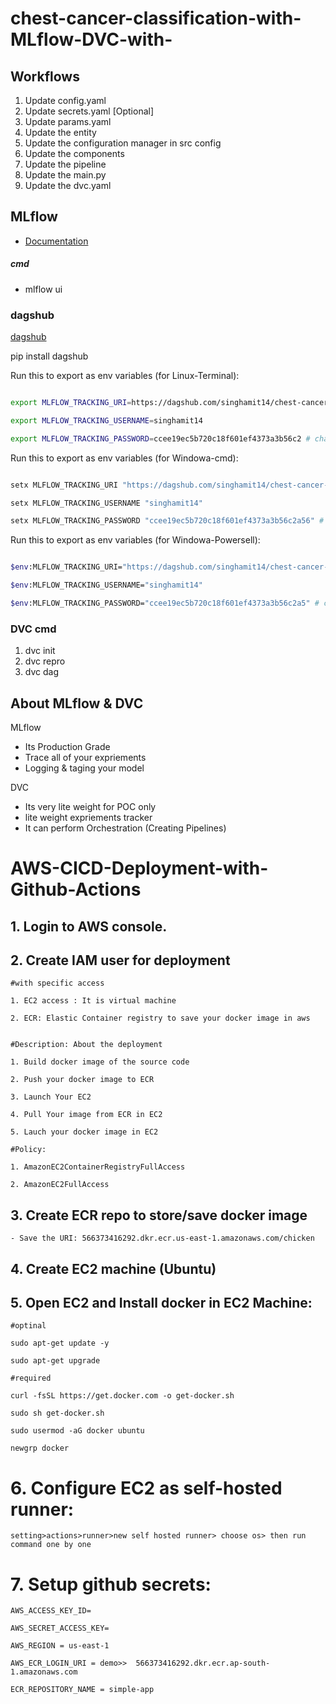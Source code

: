 # chest-cancer-classification-with-MLflow-DVC-with-


## Workflows

1. Update config.yaml
2. Update secrets.yaml [Optional]
3. Update params.yaml
4. Update the entity
5. Update the configuration manager in src config
6. Update the components
7. Update the pipeline 
8. Update the main.py
9. Update the dvc.yaml


## MLflow

- [Documentation](https://mlflow.org/docs/latest/index.html)


##### cmd
- mlflow ui

### dagshub
[dagshub](https://dagshub.com/)

pip install dagshub


Run this to export as env variables (for Linux-Terminal):

```bash

export MLFLOW_TRACKING_URI=https://dagshub.com/singhamit14/chest-cancer-classification-with-MLflow-and-DVC.mlflow

export MLFLOW_TRACKING_USERNAME=singhamit14

export MLFLOW_TRACKING_PASSWORD=ccee19ec5b720c18f601ef4373a3b56c2 # change password

```

Run this to export as env variables (for Windowa-cmd):

```bash

setx MLFLOW_TRACKING_URI "https://dagshub.com/singhamit14/chest-cancer-classification-with-MLflow-and-DVC.mlflow"

setx MLFLOW_TRACKING_USERNAME "singhamit14"

setx MLFLOW_TRACKING_PASSWORD "ccee19ec5b720c18f601ef4373a3b56c2a56" # change password

```

Run this to export as env variables (for Windowa-Powersell):

```bash

$env:MLFLOW_TRACKING_URI="https://dagshub.com/singhamit14/chest-cancer-classification-with-MLflow-and-DVC.mlflow"

$env:MLFLOW_TRACKING_USERNAME="singhamit14"

$env:MLFLOW_TRACKING_PASSWORD="ccee19ec5b720c18f601ef4373a3b56c2a5" # change password

```

### DVC cmd

1. dvc init
2. dvc repro
3. dvc dag


## About MLflow & DVC

MLflow

 - Its Production Grade
 - Trace all of your expriements
 - Logging & taging your model


DVC 

 - Its very lite weight for POC only
 - lite weight expriements tracker
 - It can perform Orchestration (Creating Pipelines)


# AWS-CICD-Deployment-with-Github-Actions

## 1. Login to AWS console.

## 2. Create IAM user for deployment

	#with specific access

	1. EC2 access : It is virtual machine

	2. ECR: Elastic Container registry to save your docker image in aws


	#Description: About the deployment

	1. Build docker image of the source code

	2. Push your docker image to ECR

	3. Launch Your EC2 

	4. Pull Your image from ECR in EC2

	5. Lauch your docker image in EC2

	#Policy:

	1. AmazonEC2ContainerRegistryFullAccess

	2. AmazonEC2FullAccess

	
## 3. Create ECR repo to store/save docker image
    - Save the URI: 566373416292.dkr.ecr.us-east-1.amazonaws.com/chicken

	
## 4. Create EC2 machine (Ubuntu) 

## 5. Open EC2 and Install docker in EC2 Machine:
	
	
	#optinal

	sudo apt-get update -y

	sudo apt-get upgrade
	
	#required

	curl -fsSL https://get.docker.com -o get-docker.sh

	sudo sh get-docker.sh

	sudo usermod -aG docker ubuntu

	newgrp docker
	
# 6. Configure EC2 as self-hosted runner:
    setting>actions>runner>new self hosted runner> choose os> then run command one by one


# 7. Setup github secrets:

    AWS_ACCESS_KEY_ID=

    AWS_SECRET_ACCESS_KEY=

    AWS_REGION = us-east-1

    AWS_ECR_LOGIN_URI = demo>>  566373416292.dkr.ecr.ap-south-1.amazonaws.com

    ECR_REPOSITORY_NAME = simple-app